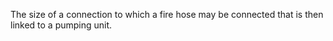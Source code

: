 ﻿The size of a connection to which a fire hose may be connected that is then linked to a pumping unit.